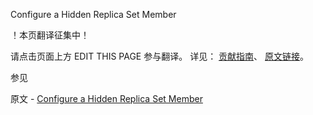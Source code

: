 Configure a Hidden Replica Set Member

 ！本页翻译征集中！

请点击页面上方 EDIT THIS PAGE 参与翻译。
详见：
[贡献指南]( https://github.com/JinMuInfo/MongoDB-Manual-zh/blob/master/CONTRIBUTING.md )、
[原文链接](  https://docs.mongodb.com/manual/tutorial/configure-a-hidden-replica-set-member/  )。

 参见

原文 - [Configure a Hidden Replica Set Member]( https://docs.mongodb.com/manual/tutorial/configure-a-hidden-replica-set-member/ )

